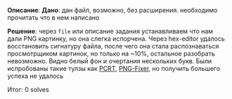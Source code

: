 **Описание**:
**Дано**: дан файл, возможно, без расширения. необходимо прочитать что в нем написано

**Решение**: через `file` или описание задания устанавливаем что нам дали PNG картинку, но она слегка испорчена. Через hex-editor удалось восстановить сигнатуру файла, после чего она стала распознаваться просмотрщиком картинок, но только на ~10%, остальное разобрать невозможно. Видно белый фон и очертания нескольких букв. Были испробованы такие тулзы как [PCRT](https://github.com/skypeachblue/PCRT-python3), [PNG-Fixer](https://github.com/Pourliver/PNG-Fixer), но получить большего успеха не удалось

Итог: 0 solves